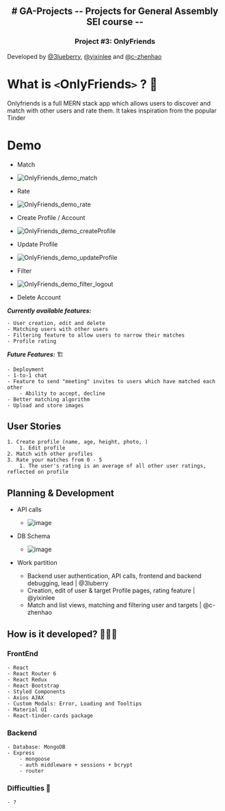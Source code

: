 <h2 align="center">
# GA-Projects -- Projects for General Assembly SEI course --
</h2>
<h3 align="center">
Project #3: OnlyFriends
</h3>

Developed by [@3lueberry](https://github.com/3lueberry), [@yixinlee](https://github.com/yixinlee) and [@c-zhenhao](https://github.com/c-zhenhao)

# What is `<`OnlyFriends`>` ? 🤔

Onlyfriends is a full MERN stack app which allows users to discover and match with other users and rate them. It takes inspiration from the popular Tinder

# Demo

- Match
- ![OnlyFriends_demo_match](https://user-images.githubusercontent.com/16322250/175981093-c030bf3a-a880-48ad-8db0-0efd6d16b797.gif)

- Rate
- ![OnlyFriends_demo_rate](https://user-images.githubusercontent.com/16322250/175981151-6a630f05-4f03-482c-a2b0-c1ab5def959c.gif)

- Create Profile / Account
- ![OnlyFriends_demo_createProfile](https://user-images.githubusercontent.com/16322250/175981204-02a5b8e5-8793-4ca2-aa2a-d431a988dda5.gif)

- Update Profile
- ![OnlyFriends_demo_updateProfile](https://user-images.githubusercontent.com/16322250/175981289-a0b3606e-f828-43fc-b329-b3dea03201b6.gif)

- Filter 
- ![OnlyFriends_demo_filter_logout](https://user-images.githubusercontent.com/16322250/175981406-d335072d-38f1-4d58-93d4-5ab9268ce402.gif)

- Delete Account


**_Currently available features:_**

```
- User creation, edit and delete
- Matching users with other users
- Filtering feature to allow users to narrow their matches
- Profile rating
```

**_Future Features:_** 🏗

```
- Deployment
- 1-to-1 chat
- Feature to send "meeting" invites to users which have matched each other
    - Ability to accept, decline
- Better matching algorithm
- Upload and store images
```

## User Stories

```
1. Create profile (name, age, height, photo, )
    1. Edit profile
2. Match with other profiles
3. Rate your matches from 0 - 5
    1. The user's rating is an average of all other user ratings, reflected on profile
```

## Planning & Development

- API calls
    - ![image](https://user-images.githubusercontent.com/16322250/163623987-2cb189a8-d496-4a46-9118-4aa320275de5.png)
 
- DB Schema
    - ![image](https://user-images.githubusercontent.com/16322250/163624017-7eef07da-0eab-4518-85c4-e707f36c0aaa.png)

- Work partition
  - Backend user authentication, API calls, frontend and backend debugging, lead | @3luberry
  - Creation, edit of user & target Profile pages, rating feature | @yixinlee
  - Match and list views, matching and filtering user and targets | @c-zhenhao


## How is it developed? 🧑🏻‍💻

### FrontEnd

```
- React
- React Router 6
- React Redux
- React Bootstrap
- Styled Components
- Axios AJAX
- Custom Modals: Error, Loading and Tooltips
- Material UI
- React-tinder-cards package
```

### Backend

```
- Database: MongoDB
- Express
    - mongoose
    - auth middleware + sessions + bcrypt
    - router
```

### Difficulties 🚧

```
- ?
```
